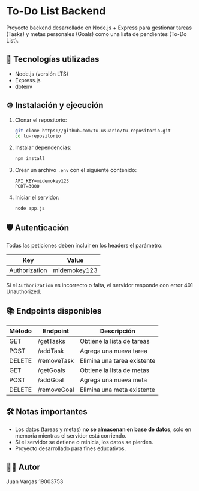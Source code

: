 # To-Do List Backend

Proyecto backend desarrollado en Node.js + Express para gestionar tareas (Tasks) y metas personales (Goals) como una lista de pendientes (To-Do List).

## 🚀 Tecnologías utilizadas

- Node.js (versión LTS)
- Express.js
- dotenv

## ⚙️ Instalación y ejecución

1. Clonar el repositorio:

   ```bash
   git clone https://github.com/tu-usuario/tu-repositorio.git
   cd tu-repositorio
   ```

2. Instalar dependencias:

   ```bash
   npm install
   ```

3. Crear un archivo `.env` con el siguiente contenido:

   ```
   API_KEY=midemokey123
   PORT=3000
   ```

4. Iniciar el servidor:
   ```bash
   node app.js
   ```

## 🛡️ Autenticación

Todas las peticiones deben incluir en los headers el parámetro:

| Key           | Value        |
| ------------- | ------------ |
| Authorization | midemokey123 |

Si el `Authorization` es incorrecto o falta, el servidor responde con error 401 Unauthorized.

## 📚 Endpoints disponibles

| Método | Endpoint    | Descripción                 |
| ------ | ----------- | --------------------------- |
| GET    | /getTasks   | Obtiene la lista de tareas  |
| POST   | /addTask    | Agrega una nueva tarea      |
| DELETE | /removeTask | Elimina una tarea existente |
| GET    | /getGoals   | Obtiene la lista de metas   |
| POST   | /addGoal    | Agrega una nueva meta       |
| DELETE | /removeGoal | Elimina una meta existente  |

## 🛠️ Notas importantes

- Los datos (tareas y metas) **no se almacenan en base de datos**, solo en memoria mientras el servidor está corriendo.
- Si el servidor se detiene o reinicia, los datos se pierden.
- Proyecto desarrollado para fines educativos.

## 👨‍💻 Autor

Juan Vargas
19003753
